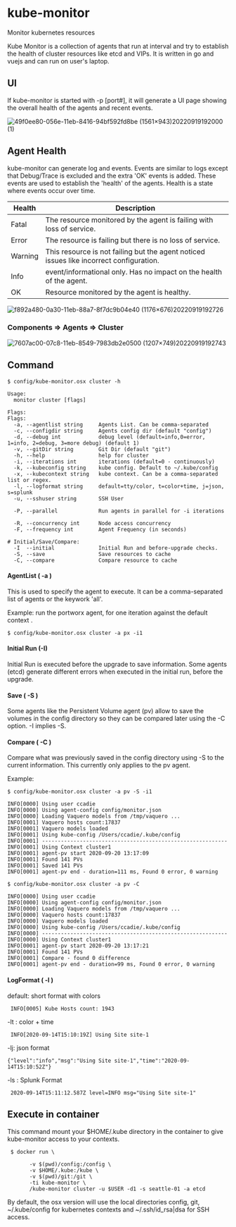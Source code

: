 # kube-monitor
Monitor kubernetes resources


Kube Monitor is a collection of agents that run at interval and try to establish the health of cluster resources like etcd and VIPs.
It is written in go and vuejs and can run on user's laptop.


## UI

If kube-monitor is started with -p [port#], it will generate a UI page showing the overall health of the agents and recent events.

![49f0ee80-056e-11eb-8416-94bf592fd8be (1561×943)20220919192000 (1)](https://user-images.githubusercontent.com/10535265/191146980-88446e1f-aa40-459a-9b12-d76e91860181.png)


## Agent Health
kube-monitor can generate log and events. Events are similar to logs except that Debug/Trace is excluded and the extra 'OK' events is added.
These events are used to establish the 'health' of the agents. Health is a state where events occur over time.

| Health  | Description
|---------|--------------------------------------------------------------
|Fatal    | The resource monitored by the agent is failing with loss of service.
|Error    | The resource is failing but there is no loss of service.
|Warning  | This resource is not failing but the agent noticed issues like incorrect configuration.
|Info     | event/informational only. Has no impact on the health of the agent.
|OK       | Resource monitored by the agent is healthy.

![f892a480-0a30-11eb-88a7-8f7dc9b04e40 (1176×676)20220919192726](https://user-images.githubusercontent.com/10535265/191147434-fe60bfbe-48b0-4cdb-8d18-dad58dbb4b8d.png)




### Components => Agents => Cluster

![7607ac00-07c8-11eb-8549-7983db2e0500 (1207×749)20220919192743](https://user-images.githubusercontent.com/10535265/191147420-08dd438b-aae9-4079-8544-67ea7a741bf1.png)


## Command

```
$ config/kube-monitor.osx cluster -h

Usage:
  monitor cluster [flags]

Flags:
Flags:
  -a, --agentlist string     Agents List. Can be comma-separated
  -c, --configdir string     Agents config dir (default "config")
  -d, --debug int            debug level (default=info,0=error, 1=info, 2=debug, 3=more debug) (default 1)
  -v, --gitDir string        Git Dir (default "git")
  -h, --help                 help for cluster
  -i, --iterations int       iterations (default=0 - continuously)
  -k, --kubeconfig string    kube config. Default to ~/.kube/config
  -x, --kubecontext string   kube context. Can be a comma-separated list or regex.
  -l, --logformat string     default=tty/color, t=color+time, j=json, s=splunk
  -u, --sshuser string       SSH User

  -P, --parallel             Run agents in parallel for -i iterations

  -R, --concurrency int      Node access concurrency
  -F, --frequency int        Agent Frequency (in seconds)

# Initial/Save/Compare:
  -I  --initial              Initial Run and before-upgrade checks.
  -S, --save                 Save resources to cache
  -C, --compare              Compare resource to cache

```


#### AgentList ( -a )

This is used to specify the agent to execute. It can be a comma-separated list of agents or the keywork 'all'.

Example: run the portworx agent, for one iteration against the default context .

```
$ config/kube-monitor.osx cluster -a px -i1
```

#### Initial Run (-I)

Initial Run is executed before the upgrade to save information.
Some agents (etcd) generate different errors when executed in the initial run, before the upgrade.

#### Save ( -S )

Some agents like the Persistent Volume agent (pv) allow to save the volumes in the config directory so they can
be compared later using the -C option. -I implies -S.

#### Compare ( -C )

Compare what was previously saved in the config directory using -S to the current information. This currently only
applies to the pv agent.

Example:
```
$ config/kube-monitor.osx cluster -a pv -S -i1

INFO[0000] Using user ccadie
INFO[0000] Using agent-config config/monitor.json
INFO[0000] Loading Vaquero models from /tmp/vaquero ...
INFO[0001] Vaquero hosts count:17837
INFO[0001] Vaquero models loaded
INFO[0001] Using kube-config /Users/ccadie/.kube/config
INFO[0001] -----------------------------------------------------------
INFO[0001] Using Context cluster1
INFO[0001] agent-pv start 2020-09-20 13:17:09
INFO[0001] Found 141 PVs
INFO[0001] Saved 141 PVs
INFO[0001] agent-pv end - duration=111 ms, Found 0 error, 0 warning

$ config/kube-monitor.osx cluster -a pv -C

INFO[0000] Using user ccadie
INFO[0000] Using agent-config config/monitor.json
INFO[0000] Loading Vaquero models from /tmp/vaquero ...
INFO[0000] Vaquero hosts count:17837
INFO[0000] Vaquero models loaded
INFO[0000] Using kube-config /Users/ccadie/.kube/config
INFO[0000] -----------------------------------------------------------
INFO[0000] Using Context cluster1
INFO[0001] agent-pv start 2020-09-20 13:17:21
INFO[0001] Found 141 PVs
INFO[0001] Compare - found 0 difference
INFO[0001] agent-pv end - duration=99 ms, Found 0 error, 0 warning
```


#### LogFormat ( -l )

 default:  short format with colors
```
 INFO[0005] Kube Hosts count: 1943
```

 -lt : color + time
```
 INFO[2020-09-14T15:10:19Z] Using Site site-1
```

 -lj: json format
```
{"level":"info","msg":"Using Site site-1","time":"2020-09-14T15:10:52Z"}
```

 -ls : Splunk Format
```
 2020-09-14T15:11:12.587Z level=INFO msg="Using Site site-1"
```


## Execute in container

This command mount your $HOME/.kube directory in the container to give kube-monitor access to your contexts.

```
 $ docker run \

       -v $(pwd)/config:/config \
       -v $HOME/.kube:/kube \
       -v $(pwd)/git:/git \
       -ti kube-monitor \
       /kube-monitor cluster -u $USER -d1 -s seattle-01 -a etcd

```

By default, the osx version will use the local directories config, git, ~/.kube/config for kubernetes contexts
and ~/.ssh/id_rsa|dsa for SSH access.



